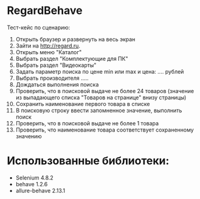 # RegardBehave
Тест-кейс по сценарию:
1. Открыть браузер и развернуть на весь экран
2. Зайти на http://regard.ru.
3. Открыть меню "Каталог"
4. Выбрать раздел "Комплектующие для ПК"
5. Выбрать раздел "Видеокарты"
6. Задать параметр поиска по цене min или max и цена: .... рублей
7. Выбрать производителя .....
8. Дождаться выполнения поиска
9. Проверить, что в поисковой выдаче не более 24 товаров (значение из выпадающего списка "Товаров на странице" внизу страницы)
10. Сохранить наименование первого товара в списке
11. В поисковую строку ввести запомненное значение, выполнить поиск
12. Проверить, что в поисковой выдаче не более 1 товара
13. Проверить, что наименование товара соответствует сохраненному значению

  # Использованные библиотеки:
  - Selenium 4.8.2
  - behave 1.2.6
  - allure-behave 2.13.1
